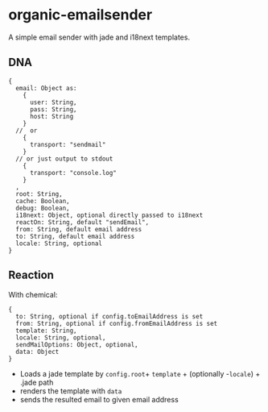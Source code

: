 # organic-emailsender

A simple email sender with jade and i18next templates.

## DNA 

    {
      email: Object as:
        {
          user: String,
          pass: String,
          host: String
        }
      //  or
        {
          transport: "sendmail"
        }
      // or just output to stdout
        {
          transport: "console.log"
        }
      ,
      root: String,
      cache: Boolean,
      debug: Boolean,
      i18next: Object, optional directly passed to i18next
      reactOn: String, default "sendEmail",
      from: String, default email address
      to: String, default email address
      locale: String, optional
    }

## Reaction

With chemical:

    {
      to: String, optional if config.toEmailAddress is set
      from: String, optional if config.fromEmailAddress is set
      template: String,
      locale: String, optional,
      sendMailOptions: Object, optional,
      data: Object
    }

* Loads a jade template by `config.root`+ `template` + (optionally -`locale`) + .jade path
* renders the template with `data` 
* sends the resulted email to given email address